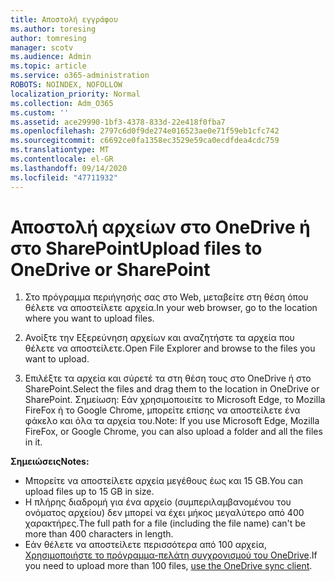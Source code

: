 ```yaml
---
title: Αποστολή εγγράφου
ms.author: toresing
author: tomresing
manager: scotv
ms.audience: Admin
ms.topic: article
ms.service: o365-administration
ROBOTS: NOINDEX, NOFOLLOW
localization_priority: Normal
ms.collection: Adm_O365
ms.custom: ''
ms.assetid: ace29990-1bf3-4378-833d-22e418f0fba7
ms.openlocfilehash: 2797c6d0f9de274e016523ae0e71f59eb1cfc742
ms.sourcegitcommit: c6692ce0fa1358ec3529e59ca0ecdfdea4cdc759
ms.translationtype: MT
ms.contentlocale: el-GR
ms.lasthandoff: 09/14/2020
ms.locfileid: "47711932"
---
```

# <a name="upload-files-to-onedrive-or-sharepoint"></a><span data-ttu-id="bc5fc-102">Αποστολή αρχείων στο OneDrive ή στο SharePoint</span><span class="sxs-lookup"><span data-stu-id="bc5fc-102">Upload files to OneDrive or SharePoint</span></span>

1. <span data-ttu-id="bc5fc-103">Στο πρόγραμμα περιήγησής σας στο Web, μεταβείτε στη θέση όπου θέλετε να αποστείλετε αρχεία.</span><span class="sxs-lookup"><span data-stu-id="bc5fc-103">In your web browser, go to the location where you want to upload files.</span></span>
    
2. <span data-ttu-id="bc5fc-104">Ανοίξτε την Εξερεύνηση αρχείων και αναζητήστε τα αρχεία που θέλετε να αποστείλετε.</span><span class="sxs-lookup"><span data-stu-id="bc5fc-104">Open File Explorer and browse to the files you want to upload.</span></span>
    
3. <span data-ttu-id="bc5fc-105">Επιλέξτε τα αρχεία και σύρετέ τα στη θέση τους στο OneDrive ή στο SharePoint.</span><span class="sxs-lookup"><span data-stu-id="bc5fc-105">Select the files and drag them to the location in OneDrive or SharePoint.</span></span> <span data-ttu-id="bc5fc-106">Σημείωση: Εάν χρησιμοποιείτε το Microsoft Edge, το Mozilla FireFox ή το Google Chrome, μπορείτε επίσης να αποστείλετε ένα φάκελο και όλα τα αρχεία του.</span><span class="sxs-lookup"><span data-stu-id="bc5fc-106">Note: If you use Microsoft Edge, Mozilla FireFox, or Google Chrome, you can also upload a folder and all the files in it.</span></span>
    
<span data-ttu-id="bc5fc-107">**Σημειώσεις**</span><span class="sxs-lookup"><span data-stu-id="bc5fc-107">**Notes:**</span></span>

- <span data-ttu-id="bc5fc-108">Μπορείτε να αποστείλετε αρχεία μεγέθους έως και 15 GB.</span><span class="sxs-lookup"><span data-stu-id="bc5fc-108">You can upload files up to 15 GB in size.</span></span> 
- <span data-ttu-id="bc5fc-109">Η πλήρης διαδρομή για ένα αρχείο (συμπεριλαμβανομένου του ονόματος αρχείου) δεν μπορεί να έχει μήκος μεγαλύτερο από 400 χαρακτήρες.</span><span class="sxs-lookup"><span data-stu-id="bc5fc-109">The full path for a file (including the file name) can't be more than 400 characters in length.</span></span> 
- <span data-ttu-id="bc5fc-110">Εάν θέλετε να αποστείλετε περισσότερα από 100 αρχεία, [Χρησιμοποιήστε το πρόγραμμα-πελάτη συγχρονισμού του OneDrive](https://go.microsoft.com/fwlink/?linkid=866427).</span><span class="sxs-lookup"><span data-stu-id="bc5fc-110">If you need to upload more than 100 files, [use the OneDrive sync client](https://go.microsoft.com/fwlink/?linkid=866427).</span></span> 
  

